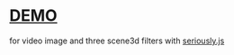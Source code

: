 [DEMO](http://lo-th.github.io/seriously.editor/)
=========
for video image and three scene3d filters
with [seriously.js](https://github.com/brianchirls/Seriously.js/)